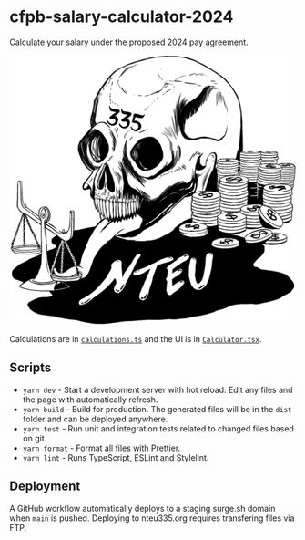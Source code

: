 # cfpb-salary-calculator-2024

Calculate your salary under the proposed 2024 pay agreement.

![nteu-335-skull](public/img/nteu-335-skull-logo.jpg)

Calculations are in [`calculations.ts`](src/calculations.ts) and the UI is in [`Calculator.tsx`](src/pages/Calculator.tsx).

## Scripts

- `yarn dev` - Start a development server with hot reload. Edit any files and the page with automatically refresh.
- `yarn build` - Build for production. The generated files will be in the `dist` folder and can be deployed anywhere.
- `yarn test` - Run unit and integration tests related to changed files based on git.
- `yarn format` - Format all files with Prettier.
- `yarn lint` - Runs TypeScript, ESLint and Stylelint.

## Deployment

A GitHub workflow automatically deploys to a staging surge.sh domain when `main` is pushed. Deploying to nteu335.org requires transfering files via FTP.
